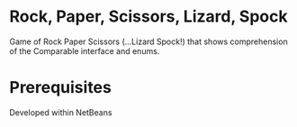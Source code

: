 # Rock, Paper, Scissors, Lizard, Spock
Game of Rock Paper Scissors (...Lizard Spock!) that shows comprehension of the Comparable interface and enums.

# Prerequisites
Developed within NetBeans
